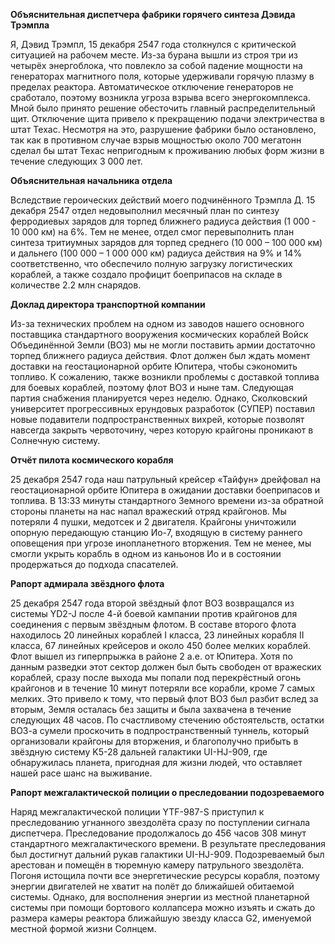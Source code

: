 **Объяснительная диспетчера фабрики горячего синтеза Дэвида Трэмпла**

Я, Дэвид Трэмпл, 15 декабря 2547 года столкнулся с критической ситуацией на рабочем месте. Из-за бурана вышли из строя три из четырёх энергоблока, что повлекло за собой падение мощности на генераторах магнитного поля, которые удерживали горячую плазму в пределах реактора. Автоматическое отключение генераторов не сработало, поэтому возникла угроза взрыва всего энергокомплекса. Мной было принято решение обесточить главный распределительный щит. Отключение щита привело к прекращению подачи электричества в штат Техас. Несмотря на это, разрушение фабрики было остановлено, так как в противном случае взрыв мощностью около 700 мегатонн сделал бы штат Техас непригодным к проживанию любых форм жизни в течение следующих 3 000 лет.


**Объяснительная начальника отдела**

Вследствие героических действий моего подчинённого Трэмпла Д. 15 декабря 2547 отдел недовыполнил месячный план по синтезу ферродиевых зарядов для торпед ближнего радиуса действия (1 000 - 10 000 км) на 6%. Тем не менее, отдел смог перевыполнить план синтеза тритиумных зарядов для торпед среднего (10 000 – 100 000 км) и дальнего (100 000 – 1 000 000 км) радиуса действия на 9% и 14% соответственно, что обеспечило полную загрузку логистических кораблей, а также создало профицит боеприпасов на складе в количестве 2.2 млн снарядов.


**Доклад директора транспортной компании**

Из-за технических проблем на одном из заводов нашего основного поставщика стандартного вооружения космических кораблей Войск Объединённой Земли (ВОЗ) мы не могли поставить армии достаточно торпед ближнего радиуса действия. Флот должен был ждать момент доставки на геостационарной орбите Юпитера, чтобы сэкономить топливо.
К сожалению, также возникли проблемы с доставкой топлива для боевых кораблей, поэтому флот ВОЗ и ныне там. Следующая партия снабжения планируется через неделю.
Однако, Сколковский университет прогрессивных ерундовых разработок (СУПЕР) поставил новые подавители подпространственных вихрей, которые позволят навсегда закрыть червоточину, через которую крайгоны проникают в Солнечную систему.

**Отчёт пилота космического корабля**

25 декабря 2547 года наш патрульный крейсер «Тайфун» дрейфовал на геостационарной орбите Юпитера в ожидании доставки боеприпасов и топлива. В 13:33 минуты стандартного Земного времени из-за обратной стороны планеты на нас напал вражеский отряд крайгонов.
Мы потеряли 4 пушки, медотсек и 2 двигателя. Крайгоны уничтожили опорную передающую станцию Ио-7, входящую в систему раннего оповещения при угрозе инопланетного вторжения.
Тем не менее, мы смогли укрыть корабль в одном из каньонов Ио и в состоянии продержаться до подхода спасателей.

**Рапорт адмирала звёздного флота**

25 декабря 2547 года второй звёздный флот ВОЗ возвращался из системы YD2-J после 4-й боевой кампании против крайгонов для соединения с первым звёздным флотом. В составе второго флота находилось 20 линейных кораблей I класса, 23 линейных корабля II класса, 67 линейных крейсеров и около 450 более мелких кораблей. Флот вышел из гиперпрыжка в районе 2 а.е. от Юпитера.
Хотя по данным разведки этот сектор должен был быть свободен от вражеских кораблей, сразу после выхода мы попали под перекрёстный огонь крайгонов и в течение 10 минут потеряли все корабли, кроме 7 самых мелких. Это привело к тому, что первый флот ВОЗ был разбит вслед за вторым, Земля осталась без защиты и была захвачена в течение следующих 48 часов.
По счастливому стечению обстоятельств, остатки ВОЗ-а сумели проскочить в подпространственный туннель, который организовали крайгоны для вторжения, и благополучно прибыть в звёздную систему K5-28 дальней галактики UI-HJ-909, где обнаружилась планета, пригодная для жизни людей, что оставляет нашей расе шанс на выживание.

**Рапорт межгалактической полиции о преследовании подозреваемого**

Наряд межгалактической полиции YTF-987-S приступил к преследованию угнанного звездолёта сразу по поступлении сигнала диспетчера. Преследование продолжалось до 456 часов 308 минут стандартного межгалактического времени. В результате преследования был достигнут дальний рукав галактики UI-HJ-909. Подозреваемый был арестован и помещён в тюремную камеру патрульного звездолёта. Погоня истощила почти все энергетические ресурсы корабля, поэтому энергии двигателей не хватит на полёт до ближайшей обитаемой системы. Однако, для восполнения энергии из местной планетарной системы при помощи бортового коллапсера можно изъять и сжать до размера камеры реактора ближайшую звезду класса G2, именуемой местной формой жизни Солнцем.
